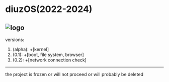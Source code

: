 # diuzOS(2022-2024)
![logo](https://github.com/multiverse1999/diuzOS/assets/77222329/77628753-ae0b-43f0-81b0-78ffae5be907)
---
versions:
1) (alpha): +[kernel]
2) (0.1): +[boot, file system, browser]
3) (0.2): +[network connection check]
---
the project is frozen or will not proceed or will probably be deleted
